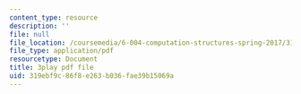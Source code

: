 ```yaml
---
content_type: resource
description: ''
file: null
file_location: /coursemedia/6-004-computation-structures-spring-2017/319ebf9c86f8e263b036fae39b15069a_5oOdsbRPb2Y.pdf
file_type: application/pdf
resourcetype: Document
title: 3play pdf file
uid: 319ebf9c-86f8-e263-b036-fae39b15069a
---
```

